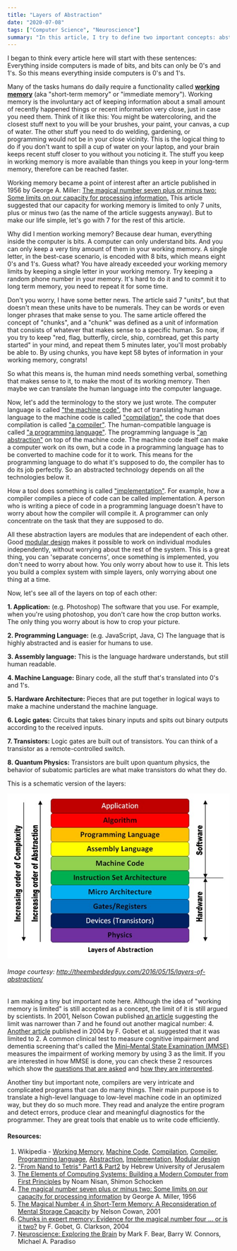 ```yaml
---
title: "Layers of Abstraction"
date: "2020-07-08"
tags: ["Computer Science", "Neuroscience"]
summary: "In this article, I try to define two important concepts: abstraction and modularity. I also try to explain why we (as humans) need abstraction to do programming."
---
```


I began to think every article here will start with these sentences: Everything inside computers is made of bits, and bits can only be 0's and 1's. So this means everything inside computers is 0's and 1's.

Many of the tasks humans do daily require a functionality called **[working memory](https://en.wikipedia.org/wiki/Working_memory)** (aka "short-term memory" or "immediate memory"). Working memory is the involuntary act of keeping information about a small amount of recently happened things or recent information very close, just in case you need them. Think of it like this: You might be watercoloring, and the closest stuff next to you will be your brushes, your paint, your canvas, a cup of water. The other stuff you need to do welding, gardening, or programming would not be in your close vicinity. This is the logical thing to do if you don't want to spill a cup of water on your laptop, and your brain keeps recent stuff closer to you without you noticing it. The stuff you keep in working memory is more available than things you keep in your long-term memory, therefore can be reached faster.

Working memory became a point of interest after an article published in 1956 by George A. Miller: [The magical number seven plus or minus two: Some limits on our capacity for processing information.](https://pdfs.semanticscholar.org/4023/ae0ba18eed43a97e8b8c9c8fcc9a671b7aa3.pdf) This article suggested that our capacity for working memory is limited to only 7 units, plus or minus two (as the name of the article suggests anyway). But to make our life simple, let's go with 7 for the rest of this article.

Why did I mention working memory? Because dear human, everything inside the computer is bits. A computer can only understand bits. And you can only keep a very tiny amount of them in your working memory. A single letter, in the best-case scenario, is encoded with 8 bits, which means eight 0's and 1's. Guess what? You have already exceeded your working memory limits by keeping a single letter in your working memory. Try keeping a random phone number in your memory. It's hard to do it and to commit it to long term memory, you need to repeat it for some time.

Don't you worry, I have some better news. The article said 7 "units", but that doesn't mean these units have to be numerals. They can be words or even longer phrases that make sense to you. The same article offered the concept of "chunks", and a "chunk" was defined as a unit of information that consists of whatever that makes sense to a specific human. So now, if you try to keep "red, flag, butterfly, circle, ship, cornbread, get this party started" in your mind, and repeat them 5 minutes later, you'll most probably be able to. By using chunks, you have kept 58 bytes of information in your working memory, congrats!

So what this means is, the human mind needs something verbal, something that makes sense to it, to make the most of its working memory. Then maybe we can translate the human language into the computer language.

Now, let's add the terminology to the story we just wrote. The computer language is called ["the machine code"](https://en.wikipedia.org/wiki/Machine_code), the act of translating human language to the machine code is called ["compilation"](https://en.wikipedia.org/wiki/Compilation), the code that does compilation is called ["a compiler"](https://en.wikipedia.org/wiki/Compiler). The human-compatible language is called ["a programming language"](https://en.wikipedia.org/wiki/Programming_language). The programming language is ["an abstraction"](<https://en.wikipedia.org/wiki/Abstraction_(computer_science)>) on top of the machine code. The machine code itself can make a computer work on its own, but a code in a programming language has to be converted to machine code for it to work. This means for the programming language to do what it's supposed to do, the compiler has to do its job perfectly. So an abstracted technology depends on all the technologies below it.

How a tool does something is called ["implementation"](https://en.wikipedia.org/wiki/Implementation). For example, how a compiler compiles a piece of code can be called implementation. A person who is writing a piece of code in a programming language doesn't have to worry about how the compiler will compile it. A programmer can only concentrate on the task that they are supposed to do.

All these abstraction layers are modules that are independent of each other. Good [modular design](https://en.wikipedia.org/wiki/Modular_design) makes it possible to work on individual modules independently, without worrying about the rest of the system. This is a great thing, you can 'separate concerns', once something is implemented, you don't need to worry about how. You only worry about how to use it. This lets you build a complex system with simple layers, only worrying about one thing at a time.

Now, let's see all of the layers on top of each other:

**1. Application:** (e.g. Photoshop) The software that you use. For example, when you're using photoshop, you don't care how the crop button works. The only thing you worry about is how to crop your picture.

**2. Programming Language:** (e.g. JavaScript, Java, C) The language that is highly abstracted and is easier for humans to use.

**3. Assembly language:** This is the language hardware understands, but still human readable.

**4. Machine Language:** Binary code, all the stuff that's translated into 0's and 1's.

**5. Hardware Architecture:** Pieces that are put together in logical ways to make a machine understand the machine language.

**6. Logic gates:** Circuits that takes binary inputs and spits out binary outputs according to the received inputs.

**7. Transistors:** Logic gates are built out of transistors. You can think of a transistor as a remote-controlled switch.

**8. Quantum Physics:** Transistors are built upon quantum physics, the behavior of subatomic particles are what make transistors do what they do.

This is a schematic version of the layers:

![Levels of Abstraction Scheme](../images/blog/abstraction/levels_of_abstraction_scheme.jpg)

###### Image courtesy: http://theembeddedguy.com/2016/05/15/layers-of-abstraction/

I am making a tiny but important note here. Although the idea of "working memory is limited" is still accepted as a concept, the limit of it is still argued by scientists. In 2001, Nelson Cowan published [an article](https://www.researchgate.net/publication/11830840_The_Magical_Number_4_in_Short-Term_Memory_A_Reconsideration_of_Mental_Storage_Capacity) suggesting the limit was narrower than 7 and he found out another magical number: 4. [Another article](https://www.semanticscholar.org/paper/Chunks-in-expert-memory%3A-Evidence-for-the-magical-%E2%80%A6-Gobet-Clarkson/7a1afc70878db47c13cd76dbf2aa3bb6f3b96b9c) published in 2004 by F. Gobet et al. suggested that it was limited to 2. A common clinical test to measure cognitive impairment and dementia screening that's called the [Mini–Mental State Examination (MMSE)](https://en.wikipedia.org/wiki/Mini%E2%80%93Mental_State_Examination) measures the impairment of working memory by using 3 as the limit. If you are interested in how MMSE is done, you can check these 2 resources which show the [questions that are asked](http://www.fammed.usouthal.edu/Guides&JobAids/Geriatric/MMSE.pdf) and [how they are interpreted](https://www.ncbi.nlm.nih.gov/projects/gap/cgi-bin/GetPdf.cgi?id=phd001525.1#:~:text=The%20Mini%2DMental%20State%20Exam,1.).

Another tiny but important note, compilers are very intricate and complicated programs that can do many things. Their main purpose is to translate a high-level language to low-level machine code in an optimized way, but they do so much more. They read and analyze the entire program and detect errors, produce clear and meaningful diagnostics for the programmer. They are great tools that enable us to write code efficiently.

#### Resources:

1. Wikipedia - [Working Memory](https://en.wikipedia.org/wiki/Working_memory), [Machine Code](https://en.wikipedia.org/wiki/Machine_code), [Compilation](https://en.wikipedia.org/wiki/Compilation), [Compiler](https://en.wikipedia.org/wiki/Compiler), [Programming language](https://en.wikipedia.org/wiki/Programming_language), [Abstraction](<https://en.wikipedia.org/wiki/Abstraction_(computer_science)>), [Implementation](https://en.wikipedia.org/wiki/Implementation), [Modular design](https://en.wikipedia.org/wiki/Modular_design)
2. ["From Nand to Tetris" Part1 & Part2](https://www.nand2tetris.org/) by Hebrew University of Jerusalem
3. [The Elements of Computing Systems: Building a Modern Computer from First Principles](https://www.goodreads.com/book/show/910789.The_Elements_of_Computing_Systems) by Noam Nisan, Shimon Schocken
4. [The magical number seven plus or minus two: Some limits on our capacity for processing information](https://pdfs.semanticscholar.org/4023/ae0ba18eed43a97e8b8c9c8fcc9a671b7aa3.pdf) by George A. Miller, 1956
5. [The Magical Number 4 in Short-Term Memory: A Reconsideration of Mental Storage Capacity](https://www.researchgate.net/publication/11830840_The_Magical_Number_4_in_Short-Term_Memory_A_Reconsideration_of_Mental_Storage_Capacity) by Nelson Cowan, 2001
6. [Chunks in expert memory: Evidence for the magical number four … or is it two?](https://www.semanticscholar.org/paper/Chunks-in-expert-memory%3A-Evidence-for-the-magical-%E2%80%A6-Gobet-Clarkson/7a1afc70878db47c13cd76dbf2aa3bb6f3b96b9c) by F. Gobet, G. Clarkson, 2004
7. [Neuroscience: Exploring the Brain](https://www.goodreads.com/book/show/52796769-neuroscience) by Mark F. Bear, Barry W. Connors, Michael A. Paradiso
